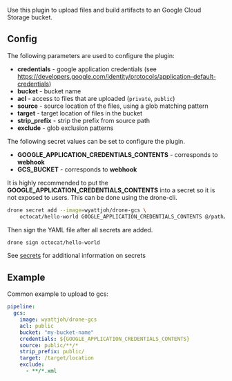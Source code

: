 Use this plugin to upload files and build artifacts to an Google Cloud Storage
bucket.

## Config

The following parameters are used to configure the plugin:

* **credentials** - google application credentials (see https://developers.google.com/identity/protocols/application-default-credentials)
* **bucket** - bucket name
* **acl** - access to files that are uploaded (`private`, `public`)
* **source** - source location of the files, using a glob matching pattern
* **target** - target location of files in the bucket
* **strip_prefix** - strip the prefix from source path
* **exclude** - glob exclusion patterns

The following secret values can be set to configure the plugin.

* **GOOGLE_APPLICATION_CREDENTIALS_CONTENTS** - corresponds to **webhook**
* **GCS_BUCKET** - corresponds to **webhook**

It is highly recommended to put the **GOOGLE_APPLICATION_CREDENTIALS_CONTENTS**
into a secret so it is not exposed to users. This can be done using the
drone-cli.

```bash
drone secret add --image=wyattjoh/drone-gcs \
    octocat/hello-world GOOGLE_APPLICATION_CREDENTIALS_CONTENTS @/path/to/application_credentials.json
```

Then sign the YAML file after all secrets are added.

```bash
drone sign octocat/hello-world
```

See [secrets](http://readme.drone.io/0.5/usage/secrets/) for additional
information on secrets

## Example

Common example to upload to gcs:

```yaml
pipeline:
  gcs:
    image: wyattjoh/drone-gcs
    acl: public
    bucket: "my-bucket-name"
    credentials: ${GOOGLE_APPLICATION_CREDENTIALS_CONTENTS}
    source: public/**/*
    strip_prefix: public/
    target: /target/location
    exclude:
      - **/*.xml
```
